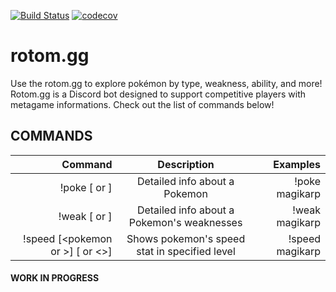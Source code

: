 [![Build Status](https://travis-ci.com/RirisuV/rotom.gg.svg?branch=master)](https://travis-ci.com/RirisuV/rotom.gg) [![codecov](https://codecov.io/gh/RirisuV/rotom.gg/branch/master/graph/badge.svg)](https://codecov.io/gh/RirisuV/rotom.gg)



# rotom.gg 
Use the rotom.gg to explore pokémon by type, weakness, ability, and more! Rotom.gg is a Discord bot  designed to support competitive players with metagame informations. Check out the list of commands below!

## COMMANDS
| Command                                                  | Description                                   | Examples        |
| --------------------------------------------------------:|:---------------------------------------------:| ---------------:|
| !poke [<pokemon> or <pokemon numer>]                     | Detailed info about a Pokemon                 | !poke magikarp  |
| !weak [<pokemon> or <pokemon numer>]                     | Detailed info about a Pokemon's weaknesses    | !weak magikarp  |
| !speed [<pokemon  or <pokemon numer>>] [<level> or <>]   | Shows pokemon's speed stat in specified level | !speed magikarp |
  
  
 #### WORK IN PROGRESS
